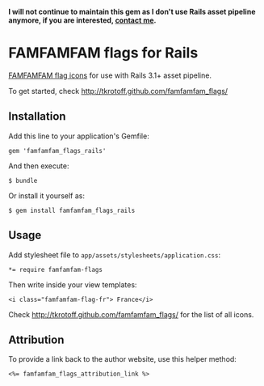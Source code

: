 **I will not continue to maintain this gem as I don't use Rails asset pipeline anymore, if you are interested, [contact me](mailto:tkrotoff@gmail.com).**

# FAMFAMFAM flags for Rails

[FAMFAMFAM flag icons](http://famfamfam.com/lab/icons/flags/) for use with Rails 3.1+ asset pipeline.

To get started, check http://tkrotoff.github.com/famfamfam_flags/

## Installation

Add this line to your application's Gemfile:

    gem 'famfamfam_flags_rails'

And then execute:

    $ bundle

Or install it yourself as:

    $ gem install famfamfam_flags_rails

## Usage

Add stylesheet file to `app/assets/stylesheets/application.css`:

    *= require famfamfam-flags

Then write inside your view templates:

    <i class="famfamfam-flag-fr"> France</i>

Check http://tkrotoff.github.com/famfamfam_flags/ for the list of all icons.

## Attribution

To provide a link back to the author website, use this helper method:

    <%= famfamfam_flags_attribution_link %>
